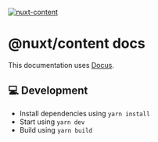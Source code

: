 [![nuxt-content](/public/cover.png "@nuxt/content image")](https://content.nuxtjs.org)

# @nuxt/content docs

This documentation uses [Docus](https://github.com/nuxtlabs/docus).

## 💻 Development

- Install dependencies using `yarn install`
- Start using `yarn dev`
- Build using `yarn build`
